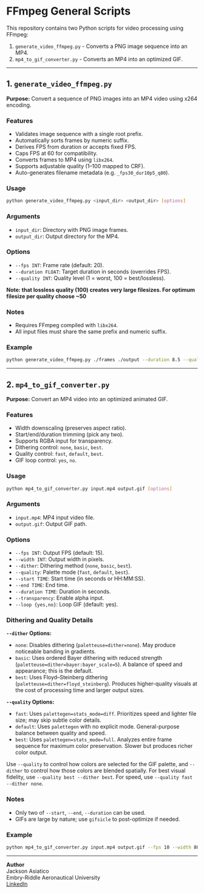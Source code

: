 # FFmpeg General Scripts

This repository contains two Python scripts for video processing using FFmpeg:

1. `generate_video_ffmpeg.py` - Converts a PNG image sequence into an MP4.
2. `mp4_to_gif_converter.py` - Converts an MP4 into an optimized GIF.

---

## 1. `generate_video_ffmpeg.py`

**Purpose:** Convert a sequence of PNG images into an MP4 video using x264 encoding.

### Features
- Validates image sequence with a single root prefix.
- Automatically sorts frames by numeric suffix.
- Derives FPS from duration or accepts fixed FPS.
- Caps FPS at 60 for compatibility.
- Converts frames to MP4 using `libx264`.
- Supports adjustable quality (1–100 mapped to CRF).
- Auto-generates filename metadata (e.g. `_fps30_dur10p5_q80`).

### Usage
```bash
python generate_video_ffmpeg.py <input_dir> <output_dir> [options]
```

### Arguments
- `input_dir`: Directory with PNG image frames.
- `output_dir`: Output directory for the MP4.

### Options
- `--fps INT`: Frame rate (default: 20).
- `--duration FLOAT`: Target duration in seconds (overrides FPS).
- `--quality INT`: Quality level (1 = worst, 100 = best/lossless).

**Note: that lossless quality (100) creates very large filesizes. For optimum filesize per quality choose ~50**

### Notes
- Requires FFmpeg compiled with `libx264`.
- All input files must share the same prefix and numeric suffix.

### Example
```bash
python generate_video_ffmpeg.py ./frames ./output --duration 8.5 --quality 80
```

---

## 2. `mp4_to_gif_converter.py`

**Purpose:** Convert an MP4 video into an optimized animated GIF.

### Features
- Width downscaling (preserves aspect ratio).
- Start/end/duration trimming (pick any two).
- Supports RGBA input for transparency.
- Dithering control: `none`, `basic`, `best`.
- Quality control: `fast`, `default`, `best`.
- GIF loop control: `yes`, `no`.

### Usage
```bash
python mp4_to_gif_converter.py input.mp4 output.gif [options]
```

### Arguments
- `input.mp4`: MP4 input video file.
- `output.gif`: Output GIF path.

### Options
- `--fps INT`: Output FPS (default: 15).
- `--width INT`: Output width in pixels.
- `--dither`: Dithering method (`none`, `basic`, `best`).
- `--quality`: Palette mode (`fast`, `default`, `best`).
- `--start TIME`: Start time (in seconds or HH:MM:SS).
- `--end TIME`: End time.
- `--duration TIME`: Duration in seconds.
- `--transparency`: Enable alpha input.
- `--loop {yes,no}`: Loop GIF (default: yes).

### Dithering and Quality Details

**`--dither` Options:**

- `none`: Disables dithering (`paletteuse=dither=none`). May produce noticeable banding in gradients.
- `basic`: Uses ordered Bayer dithering with reduced strength (`paletteuse=dither=bayer:bayer_scale=5`). A balance of speed and appearance; this is the default.
- `best`: Uses Floyd–Steinberg dithering (`paletteuse=dither=floyd_steinberg`). Produces higher-quality visuals at the cost of processing time and larger output sizes.

**`--quality` Options:**

- `fast`: Uses `palettegen=stats_mode=diff`. Prioritizes speed and lighter file size; may skip subtle color details.
- `default`: Uses `palettegen` with no explicit mode. General-purpose balance between quality and speed.
- `best`: Uses `palettegen=stats_mode=full`. Analyzes entire frame sequence for maximum color preservation. Slower but produces richer color output.

Use `--quality` to control how colors are selected for the GIF palette, and `--dither` to control how those colors are blended spatially. For best visual fidelity, use `--quality best --dither best`. For speed, use `--quality fast --dither none`.

### Notes
- Only two of `--start`, `--end`, `--duration` can be used.
- GIFs are large by nature; use `gifsicle` to post-optimize if needed.

### Example
```bash
python mp4_to_gif_converter.py input.mp4 output.gif --fps 10 --width 800 --dither best --quality best --loop yes
```

---

**Author**  
Jackson Asiatico  
Embry-Riddle Aeronautical University  
[LinkedIn](https://www.linkedin.com/in/jacksonasiatico)